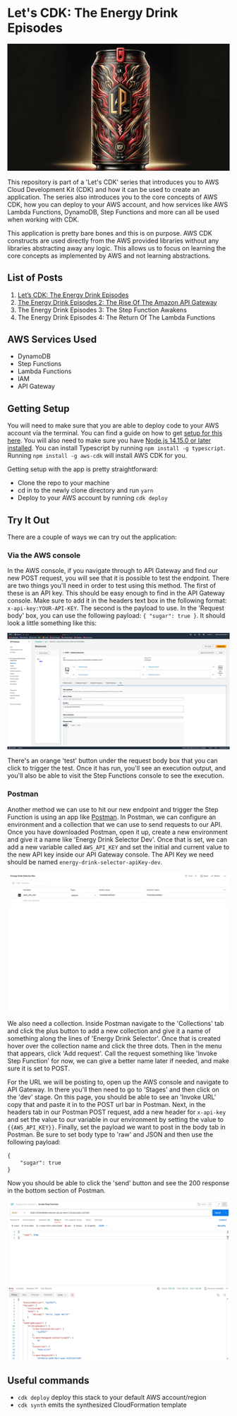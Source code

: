 # Let's CDK: The Energy Drink Episodes

![LP Energy Drink](assets/lpenergydrink.png)

This repository is part of a 'Let's CDK' series that introduces you to AWS Cloud Development Kit (CDK) and how it can be used to create an application. The series also introduces you to the core concepts of AWS CDK, how you can deploy to your AWS account, and how services like AWS Lambda Functions, DynamoDB, Step Functions and more can all be used when working with CDK.

This application is pretty bare bones and this is on purpose. AWS CDK constructs are used directly from the AWS provided libraries without any libraries abstracting away any logic. This allows us to focus on learning the core concepts as implemented by AWS and not learning abstractions.

## List of Posts

1. [Let’s CDK: The Energy Drink Episodes](https://medium.com/aws-in-plain-english/lets-cdk-the-energy-drink-episodes-d23881031484)
2. [The Energy Drink Episodes 2: The Rise Of The Amazon API Gateway](https://medium.com/aws-in-plain-english/the-energy-drink-episodes-2-the-rise-of-the-amazon-api-gateway-e43c49c00ce5)
3. The Energy Drink Episodes 3: The Step Function Awakens
4. The Energy Drink Episodes 4: The Return Of The Lambda Functions

## AWS Services Used

- DynamoDB
- Step Functions
- Lambda Functions
- IAM
- API Gateway

## Getting Setup

You will need to make sure that you are able to deploy code to your AWS account via the terminal. You can find a guide on how to get [setup for this here](https://docs.aws.amazon.com/cdk/v2/guide/getting_started.html). You will also need to make sure you have [Node.js 14.15.0 or later installed](https://nodejs.org/en/download). You can install Typescript by running ```npm install -g typescript```. Running ```npm install -g aws-cdk``` will install AWS CDK for you.

Getting setup with the app is pretty straightforward:

- Clone the repo to your machine
- cd in to the newly clone directory and run ```yarn```
- Deploy to your AWS account by running ```cdk deploy```


## Try It Out
There are a couple of ways we can try out the application:

### Via the AWS console 

In the AWS console, if you navigate through to API Gateway and find our new POST request, you will see that it is possible to test the endpoint. There are two things you'll need in order to test using this method. The first of these is an API key. This should be easy enough to find in the API Gateway console. Make sure to add it in the headers text box in the following format: ``x-api-key:YOUR-API-KEY``. The second is the payload to use. In the 'Request body' box, you can use the following payload: ``{ "sugar": true }``. It should look a little something like this:

![Lambda Console](assets/lambdaConsole.png)

There's an orange 'test' button under the request body box that you can click to trigger the test. Once it has run, you'll see an execution output, and you'll also be able to visit the Step Functions console to see the execution.

### Postman

Another method we can use to hit our new endpoint and trigger the Step Function is using an app like [Postman](https://www.postman.com/). In Postman, we can configure an environment and a collection that we can use to send requests to our API. Once you have downloaded Postman, open it up, create a new environment and give it a name like 'Energy Drink Selector Dev'. Once that is set, we can add a new variable called ``AWS_API_KEY`` and set the initial and current value to the new API key inside our API Gateway console. The API Key we need should be named ``energy-drink-selector-apiKey-dev``.

![Postman Environment](assets/postmanEnvironment.png)

We also need a collection. Inside Postman navigate to the 'Collections' tab and click the plus button to add a new collection and give it a name of something along the lines of 'Energy Drink Selector'. Once that is created hover over the collection name and click the three dots. Then in the menu that appears, click 'Add request'. Call the request something like 'Invoke Step Function' for now, we can give a better name later if needed, and make sure it is set to POST.

For the URL we will be posting to, open up the AWS console and navigate to API Gateway. In there you'll then need to go to 'Stages' and then click on the 'dev' stage. On this page, you should be able to see an 'Invoke URL' copy that and paste it in to the POST url bar in Postman. Next, in the headers tab in our Postman POST request, add a new header for ``x-api-key`` and set the value to our variable in our environment by setting the value to ``{{AWS_API_KEY}}``. Finally, set the payload we want to post in the body tab in Postman. Be sure to set body type to 'raw' and JSON and then use the following payload:

```
{
    "sugar": true
}
```

Now you should be able to click the 'send' button and see the 200 response in the bottom section of Postman.

![Postman result](assets/postmanResult.png)

## Useful commands

* `cdk deploy`      deploy this stack to your default AWS account/region
* `cdk synth`       emits the synthesized CloudFormation template
